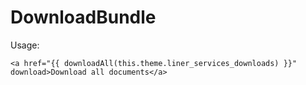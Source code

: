 # DownloadBundle
Usage: 
```
<a href="{{ downloadAll(this.theme.liner_services_downloads) }}" download>Download all documents</a>
```